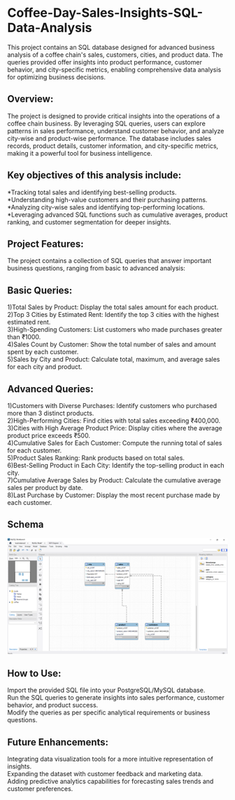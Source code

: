 # Coffee-Day-Sales-Insights-SQL-Data-Analysis
This project contains an SQL database designed for advanced business analysis of a coffee chain's sales, customers, cities, and product data. The queries provided offer insights into product performance, customer behavior, and city-specific metrics, enabling comprehensive data analysis for optimizing business decisions.

## Overview:
The project is designed to provide critical insights into the operations of a coffee chain business. By leveraging SQL queries, users can explore patterns in sales performance, understand customer behavior, and analyze city-wise and product-wise performance. The database includes sales records, product details, customer information, and city-specific metrics, making it a powerful tool for business intelligence.

## Key objectives of this analysis include:
*Tracking total sales and identifying best-selling products.<br>
*Understanding high-value customers and their purchasing patterns.<br>
*Analyzing city-wise sales and identifying top-performing locations.<br>
*Leveraging advanced SQL functions such as cumulative averages, product ranking, and customer segmentation for deeper insights.

## Project Features:
The project contains a collection of SQL queries that answer important business questions, ranging from basic to advanced analysis:

## Basic Queries:
1)Total Sales by Product: Display the total sales amount for each product.<br>
2)Top 3 Cities by Estimated Rent: Identify the top 3 cities with the highest estimated rent.<br>
3)High-Spending Customers: List customers who made purchases greater than ₹1000.<br>
4)Sales Count by Customer: Show the total number of sales and amount spent by each customer.<br>
5)Sales by City and Product: Calculate total, maximum, and average sales for each city and product.

## Advanced Queries:

1)Customers with Diverse Purchases: Identify customers who purchased more than 3 distinct products.<br>
2)High-Performing Cities: Find cities with total sales exceeding ₹400,000.<br>
3)Cities with High Average Product Price: Display cities where the average product price exceeds ₹500.<br>
4)Cumulative Sales for Each Customer: Compute the running total of sales for each customer.<br>
5)Product Sales Ranking: Rank products based on total sales.<br>
6)Best-Selling Product in Each City: Identify the top-selling product in each city.<br>
7)Cumulative Average Sales by Product: Calculate the cumulative average sales per product by date.<br>
8)Last Purchase by Customer: Display the most recent purchase made by each customer.<br>

## Schema
![Coffee Day Sales Schema](https://github.com/SunilKulali/Coffee-Day-Sales-Insights-SQL-Data-Analysis/raw/main/Scheme.png)



## How to Use:
Import the provided SQL file into your PostgreSQL/MySQL database.<br>
Run the SQL queries to generate insights into sales performance, customer behavior, and product success.<br>
Modify the queries as per specific analytical requirements or business questions.<br>

## Future Enhancements:
Integrating data visualization tools for a more intuitive representation of insights.<br>
Expanding the dataset with customer feedback and marketing data.<br>
Adding predictive analytics capabilities for forecasting sales trends and customer preferences.
